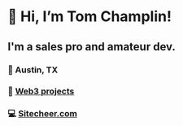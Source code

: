 # 👋 Hi, I’m Tom Champlin! 

## I'm a sales pro and amateur dev.

### 📍 Austin, TX
### 🔗 [Web3 projects](https://replit.com/@TomChamplin)
### 💻 [Sitecheer.com](sitecheer.com)

